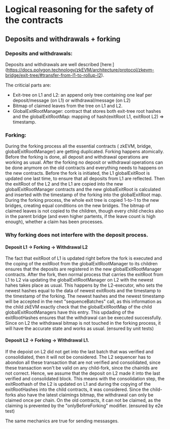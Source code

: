 # Logical reasoning for the safety of the contracts


## Deposits and withdrawals + forking


### Deposits and withdrawals:
Deposits and withdrawals are well described [here:]
(https://docs.polygon.technology/zkEVM/architecture/protocol/zkevm-bridge/exit-tree/#transfer-from-l1-to-rollup-l2).

The criticial parts are:
- Exit-tree on L1 and L2: an append only tree containing one leaf per deposit/message (on L1) or withdrawal/message (on L2)
- Bitmap of claimed leaves from the tree on L1 and L2.
- GlobalExitRootManager: contract that stores both exit-tree root hashes and the globalExitRootMap: mapping of hash(exitRoot L1, exitRoot L2) => timestamp.

### Forking:

During the forking process all the essential contracts ( zkEVM, bridge, globalExitRootManager) are getting duplicated.
Forking happens atomically. Before the forking is done, all deposit and withdrawal operations are working as usual. After the forking no deposit or withdrawal operations
can be done anymore on the old contracts and everything needs to happens on the new contracts.
Before the fork is initiated, the L1 globalExitRoot is updated one last time, to ensure that all deposits from L1 are reflected. Then the exitRoot of
the L2 and the L1 are copied into the new globalExitRootManager contracts and the new globalExitRoot is calculated and inserted with the timestamp of the forking
into the globalExitRoot map.
During the forking process, the whole exit tree is copied 1-to-1 to the new bridges, creating equal conditions on the new bridges.
The bitmap of claimed leaves is not copied to the children, though every child checks also in the parent bridge (and even higher partents, if the leave count is high enough),
whether a claim has been processes.


### Why forking does not interfere with the deposit process.

#### Deposit L1 -> Forking -> Withdrawal L2
The fact that exitRoot of L1 is updated right before the fork is executed and the coping of the exitRoot from the globalExitRootManager to its children ensures
that the deposits are registered in the new globalExitRootManager contracts. After the fork, then normal process that carries the exitRoot from L1 to L2 via updating the globalExitRootManager on L2 
with the newest hahes takes place as usual. This happens by the L2-executor, who sets the newest hashes equal to the data of newest exitRoots and the timestamp to the timestamp of the forking. 
The newest hashes and the newest timestamp will be accepted in the next "sequenceBatches" call, as this information as the child zkEVM exactly check that the globalExitRootMap of the child globalExitRootManagers have this entry.
This updading of the exitRootHashes ensures that the withdrawal can be executed successfully. Since on L2 the withdrawal bitmap is not touched in the forking process, it will have the accurate state and works as usual.
(ensured by unit tests)

#### Deposit L2 -> Forking -> Withdrawal L1.

If the depoist on L2 did not get into the last batch that was verified and consolidiated, then it will not be considered. The L2 sequencer has to abondon all these transaction that are not verified and consolidated, 
since these transaction won't be valid on any child-fork, since the chainIds are not correct.
Hence, we assume that the deposit on L2 made it into the last verified and consolidated block. This means with the consolidation step, the exitRoothash of the L2 is updated on L1 and during the copying of the exitRootHashes into the child contracts, it was considered.
Since the child-forks also have the latest claimings bitmap, the withdrawal can only be claimed once per chain. On the old contracts, it can not be claimed, as the claiming is prevented by the "onlyBeforeForking" modifier.
(ensured by e2e test)


The same mechanics are true for sending messasges.







